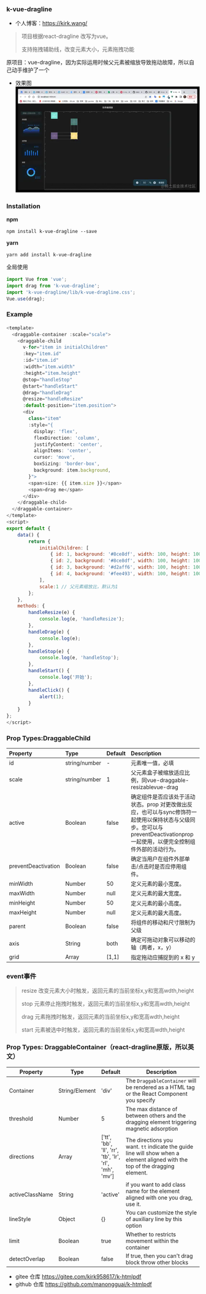 ###  k-vue-dragline
* 个人博客：https://kirk.wang/
> 项目根据react-dragline 改写为vue。
> 
> 支持拖拽辅助线，改变元素大小，元素拖拽功能

原项目：vue-dragline，因为实际运用时候父元素被缩放导致拖动故障，所以自己动手维护了一个

* 效果图
![](./dragline.webp)
### Installation

**npm**

```
npm install k-vue-dragline --save
```

**yarn**

```
yarn add install k-vue-dragline
```

全局使用

```js
import Vue from 'vue';
import drag from 'k-vue-dragline';
import 'k-vue-dragline/lib/k-vue-dragline.css';
Vue.use(drag);
```

### Example

```js
<template>
  <draggable-container :scale="scale">
    <draggable-child
      v-for="item in initialChildren"
      :key="item.id"
      :id="item.id"
      :width="item.width"
      :height="item.height"
      @stop="handleStop"
      @start="handleStart"
      @drag="handleDrag"
      @resize="handleResize"
      :default-position="item.position">
      <div
        class="item"
        :style="{
          display: 'flex',
          flexDirection: 'column',
          justifyContent: 'center',
          alignItems: 'center',
          cursor: 'move',
          boxSizing: 'border-box',
          background: item.background,
        }">
        <span>size: {{ item.size }}</span>
        <span>drag me</span>
      </div>
    </draggable-child>
  </draggable-container>
</template>
<script>
export default {
    data() {
        return {
            initialChildren: [
                { id: 1, background: '#8ce8df', width: 100, height: 100, position: { x: 100, y: 10 } },
                { id: 2, background: '#8ce8df', width: 100, height: 100, position: { x: 400, y: 106 } },
                { id: 3, background: '#d2aff6', width: 100, height: 100, position: { x: 100, y: 316 } },
                { id: 4, background: '#fee493', width: 100, height: 100, position: { x: 480, y: 376 } },
            ],
            scale:1 // 父元素缩放比，默认为1
        };
    },
    methods: {
        handleResize(e) {
            console.log(e, 'handleResize');
        },
        handleDrag(e) {
            console.log(e);
        },
        handleStop(e) {
            console.log(e, 'handleStop');
        },
        handleStart() {
            console.log('开始');
        },
        handleClick() {
            alert(1);
        }
    }
};
</script>
```

### Prop Types:DraggableChild

| Property            | Type          | Default | Description                                                                                             |
|:------------------- |:------------- |:------- |:------------------------------------------------------------------------------------------------------- |
| id                  | string/number | -       | 元素唯一值，必填                                                                                                |
| scale               | string/number | 1       | 父元素盒子被缩放适应比例，同vue-draggable-resizablevue-drag                                                           |
| active              | Boolean       | false   | 确定组件是否应该处于活动状态。prop 对更改做出反应，也可以与sync修饰符一起使用以保持状态与父级同步。您可以与preventDeactivationprop 一起使用，以便完全控制组件外部的活动行为。 |
| preventDeactivation | Boolean       | false   | 确定当用户在组件外部单击/点击时是否应停用组件。                                                                                |
| minWidth            | Number        | 50      | 定义元素的最小宽度。                                                                                              |
| maxWidth            | Number        | null    | 定义元素的最大宽度。                                                                                              |
| minHeight           | Number        | 50      | 定义元素的最小高度。                                                                                              |
| maxHeight           | Number        | null    | 定义元素的最大高度。                                                                                              |
| parent              | Boolean       | false   | 将组件的移动和尺寸限制为父级                                                                                          |
| axis                | String        | both    | 确定可拖动对象可以移动的轴（两者，x，y）                                                                                   |
| grid                | Array         | [1,1]   | 指定拖动应捕捉到的 x 和 y                                                                                         |

### event事件

> resize
> 改变元素大小时触发，返回元素的当前坐标x,y和宽高wdth,height
> 
> stop
> 元素停止拖拽时触发，返回元素的当前坐标x,y和宽高wdth,height
> 
> drag
> 元素拖拽时触发，返回元素的当前坐标x,y和宽高wdth,height
> 
> start
> 元素被选中时触发，返回元素的当前坐标x,y和宽高wdth,height

### Prop Types: DraggableContainer（react-dragline原版，所以英文）

| Property        | Type           | Default                                                | Description                                                                                                                  |
| --------------- | -------------- | ------------------------------------------------------ | ---------------------------------------------------------------------------------------------------------------------------- |
| Container       | String/Element | 'div'                                                  | The `DraggableContainer` will be rendered as a HTML tag or the React Component you specify                                   |
| threshold       | Number         | 5                                                      | The max distance of between others and the dragging element triggering magnetic adsorption                                   |
| directions      | Array          | ['tt', 'bb', 'll', 'rr', 'tb', 'lr', 'rl', 'mh', 'mv'] | The directions you want. `tt` indicate the guide line will show when a element aligned with the top of the dragging element. |
| activeClassName | String         | 'active'                                               | if you want to add class name for the element aligned with one you drag, use it.                                             |
| lineStyle       | Object         | {}                                                     | You can customize the style of auxiliary line by this option                                                                 |
| limit           | Boolean        | true                                                   | Whether to restricts movement within the container                                                                           |
| detectOverlap   | Boolean        | false                                                  | If true, then you can't drag block throw other blocks                                                                        |

* gitee 仓库 https://gitee.com/kirk958617/k-htmlpdf
* github 仓库 https://github.com/manongguai/k-htmlpdf